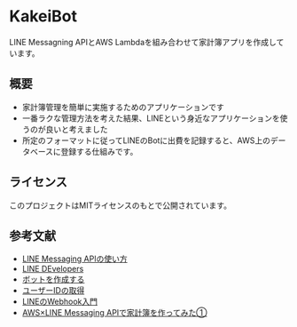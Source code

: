 # KakeiBot

LINE Messagning APIとAWS Lambdaを組み合わせて家計簿アプリを作成しています。

## 概要

- 家計簿管理を簡単に実施するためのアプリケーションです
- 一番ラクな管理方法を考えた結果、LINEという身近なアプリケーションを使うのが良いと考えました
- 所定のフォーマットに従ってLINEのBotに出費を記録すると、AWS上のデータベースに登録する仕組みです。

## ライセンス

このプロジェクトはMITライセンスのもとで公開されています。

## 参考文献
- [LINE Messaging APIの使い方](https://note.com/tomisan/n/ne5d7fbd55507)
- [LINE DEvelopers](https://developers.line.biz/ja/)
- [ボットを作成する](https://developers.line.biz/ja/docs/messaging-api/building-bot/)
- [ユーザーIDの取得](https://developers.line.biz/ja/docs/messaging-api/getting-user-ids/#page-title)
- [LINEのWebhook入門](https://lineapiusecase.com/ja/api/webhook.html)
- [AWS×LINE Messaging APIで家計簿を作ってみた①](https://zenn.dev/tn_a/articles/649c57463de040)
